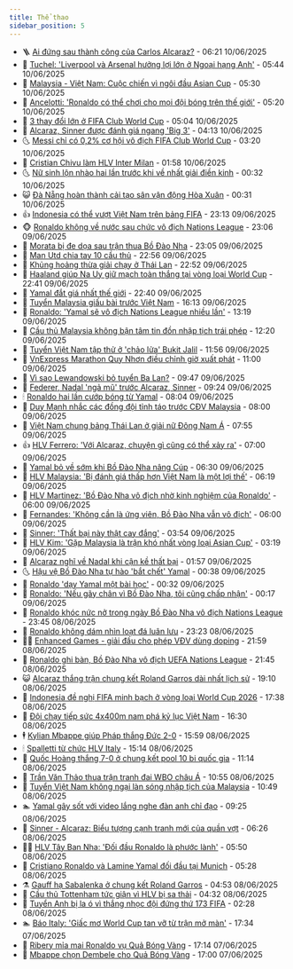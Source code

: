 ```yaml
---
title: Thể thao
sidebar_position: 5
---
```


<!-- vnexpress-the-thao:START -->
- 🪜 [Ai đứng sau thành công của Carlos Alcaraz?](https://vnexpress.net/ai-dung-sau-thanh-cong-cua-carlos-alcaraz-4896894.html) - 06:21 10/06/2025
- 🦩 [Tuchel: &#39;Liverpool và Arsenal hưởng lợi lớn ở Ngoại hạng Anh&#39;](https://vnexpress.net/tuchel-liverpool-va-arsenal-huong-loi-lon-o-ngoai-hang-anh-4896839.html) - 05:44 10/06/2025
- 🧰 [Malaysia - Việt Nam: Cuộc chiến vì ngôi đầu Asian Cup](https://vnexpress.net/malaysia-viet-nam-cuoc-chien-vi-ngoi-dau-asian-cup-4896888.html) - 05:30 10/06/2025
- 🤗 [Ancelotti: &#39;Ronaldo có thể chơi cho mọi đội bóng trên thế giới&#39;](https://vnexpress.net/ancelotti-ronaldo-co-the-choi-cho-moi-doi-bong-tren-the-gioi-4896816.html) - 05:20 10/06/2025
- 🥳 [3 thay đổi lớn ở FIFA Club World Cup](https://vnexpress.net/3-thay-doi-lon-o-fifa-club-world-cup-4896773.html) - 05:04 10/06/2025
- 🦣 [Alcaraz, Sinner được đánh giá ngang &#39;Big 3&#39;](https://vnexpress.net/alcaraz-sinner-duoc-danh-gia-ngang-big-3-4896832.html) - 04:13 10/06/2025
- 🌜 [Messi chỉ có 0,2% cơ hội vô địch FIFA Club World Cup](https://vnexpress.net/messi-chi-co-0-2-co-hoi-vo-dich-fifa-club-world-cup-4896723.html) - 03:20 10/06/2025
- 🫶 [Cristian Chivu làm HLV Inter Milan](https://vnexpress.net/cristian-chivu-lam-hlv-inter-milan-4896740.html) - 01:58 10/06/2025
- 🌜 [Nữ sinh lộn nhào hai lần trước khi về nhất giải điền kinh](https://vnexpress.net/nu-sinh-lon-nhao-hai-lan-truoc-khi-ve-nhat-giai-dien-kinh-4896685.html) - 00:32 10/06/2025
- 😺 [Đà Nẵng hoàn thành cải tạo sân vận động Hòa Xuân](https://vnexpress.net/da-nang-hoan-thanh-cai-tao-san-van-dong-hoa-xuan-4896642.html) - 00:31 10/06/2025
- 👍 [Indonesia có thể vượt Việt Nam trên bảng FIFA](https://vnexpress.net/indonesia-co-the-vuot-viet-nam-tren-bang-fifa-4896684.html) - 23:13 09/06/2025
- 🐵 [Ronaldo không về nước sau chức vô địch Nations League](https://vnexpress.net/ronaldo-khong-ve-nuoc-sau-chuc-vo-dich-nations-league-4896689.html) - 23:06 09/06/2025
- 💫 [Morata bị đe dọa sau trận thua Bồ Đào Nha](https://vnexpress.net/morata-bi-de-doa-sau-tran-thua-bo-dao-nha-4896694.html) - 23:05 09/06/2025
- 🦆 [Man Utd chia tay 10 cầu thủ](https://vnexpress.net/man-utd-chia-tay-10-cau-thu-4896693.html) - 22:56 09/06/2025
- 🙉 [Khủng hoảng thừa giải chạy ở Thái Lan](https://vnexpress.net/khung-hoang-thua-giai-chay-o-thai-lan-4896682.html) - 22:52 09/06/2025
- 📝 [Haaland giúp Na Uy giữ mạch toàn thắng tại vòng loại World Cup](https://vnexpress.net/haaland-giup-na-uy-giu-mach-toan-thang-tai-vong-loai-world-cup-4896695.html) - 22:41 09/06/2025
- 💯 [Yamal đắt giá nhất thế giới](https://vnexpress.net/yamal-dat-gia-nhat-the-gioi-4896697.html) - 22:40 09/06/2025
- 🌈 [Tuyển Malaysia giấu bài trước Việt Nam](https://vnexpress.net/tuyen-malaysia-giau-bai-truoc-viet-nam-4896673.html) - 16:13 09/06/2025
- 🦩 [Ronaldo: &#39;Yamal sẽ vô địch Nations League nhiều lần&#39;](https://vnexpress.net/ronaldo-yamal-se-vo-dich-nations-league-nhieu-lan-4896535.html) - 13:19 09/06/2025
- 🐲 [Cầu thủ Malaysia không bận tâm tin đồn nhập tịch trái phép](https://vnexpress.net/cau-thu-malaysia-khong-ban-tam-tin-don-nhap-tich-trai-phep-4896620.html) - 12:20 09/06/2025
- 🌁 [Tuyển Việt Nam tập thử ở &#39;chảo lửa&#39; Bukit Jalil](https://vnexpress.net/tuyen-viet-nam-tap-thu-o-chao-lua-bukit-jalil-4896638.html) - 11:56 09/06/2025
- 💯 [VnExpress Marathon Quy Nhơn điều chỉnh giờ xuất phát](https://vnexpress.net/vnexpress-marathon-quy-nhon-dieu-chinh-gio-xuat-phat-4896316.html) - 11:00 09/06/2025
- 🌝 [Vì sao Lewandowski bỏ tuyển Ba Lan?](https://vnexpress.net/vi-sao-lewandowski-bo-tuyen-ba-lan-4896563.html) - 09:47 09/06/2025
- 🤖 [Federer, Nadal &#39;ngả mũ&#39; trước Alcaraz, Sinner](https://vnexpress.net/federer-nadal-nga-mu-truoc-alcaraz-sinner-4896565.html) - 09:24 09/06/2025
- 🕯 [Ronaldo hai lần cướp bóng từ Yamal](https://vnexpress.net/ronaldo-hai-lan-cuop-bong-tu-yamal-4896289.html) - 08:04 09/06/2025
- 🧰 [Duy Mạnh nhắc các đồng đội tỉnh táo trước CĐV Malaysia](https://vnexpress.net/duy-manh-nhac-cac-dong-doi-tinh-tao-truoc-cdv-malaysia-4896543.html) - 08:00 09/06/2025
- 🥳 [Việt Nam chung bảng Thái Lan ở giải nữ Đông Nam Á](https://vnexpress.net/viet-nam-chung-bang-thai-lan-o-giai-nu-dong-nam-a-4896499.html) - 07:55 09/06/2025
- 👍 [HLV Ferrero: &#39;Với Alcaraz, chuyện gì cũng có thể xảy ra&#39;](https://vnexpress.net/hlv-ferrero-voi-alcaraz-chuyen-gi-cung-co-the-xay-ra-4896353.html) - 07:00 09/06/2025
- 💪 [Yamal bỏ về sớm khi Bồ Đào Nha nâng Cúp](https://vnexpress.net/yamal-bo-ve-som-khi-bo-dao-nha-nang-cup-4896357.html) - 06:30 09/06/2025
- 👹 [HLV Malaysia: &#39;Bị đánh giá thấp hơn Việt Nam là một lợi thế&#39;](https://vnexpress.net/hlv-malaysia-bi-danh-gia-thap-hon-viet-nam-la-mot-loi-the-4896466.html) - 06:19 09/06/2025
- 🧰 [HLV Martinez: &#39;Bồ Đào Nha vô địch nhờ kinh nghiệm của Ronaldo&#39;](https://vnexpress.net/hlv-martinez-bo-dao-nha-vo-dich-nho-kinh-nghiem-cua-ronaldo-4896222.html) - 06:00 09/06/2025
- 🚀 [Fernandes: &#39;Không cần là ứng viên, Bồ Đào Nha vẫn vô địch&#39;](https://vnexpress.net/fernandes-khong-can-la-ung-vien-bo-dao-nha-van-vo-dich-4896203.html) - 06:00 09/06/2025
- 🎃 [Sinner: &#39;Thất bại này thật cay đắng&#39;](https://vnexpress.net/sinner-that-bai-nay-that-cay-dang-4896317.html) - 03:54 09/06/2025
- 🧰 [HLV Kim: &#39;Gặp Malaysia là trận khó nhất vòng loại Asian Cup&#39;](https://vnexpress.net/hlv-kim-gap-malaysia-la-tran-kho-nhat-vong-loai-asian-cup-4896356.html) - 03:19 09/06/2025
- 👀 [Alcaraz nghĩ về Nadal khi cận kề thất bại](https://vnexpress.net/alcaraz-nghi-ve-nadal-khi-can-ke-that-bai-4896247.html) - 01:57 09/06/2025
- 🌜 [Hậu vệ Bồ Đào Nha tự hào &#39;bắt chết&#39; Yamal](https://vnexpress.net/hau-ve-bo-dao-nha-tu-hao-bat-chet-yamal-4896206.html) - 00:38 09/06/2025
- 🫶 [Ronaldo &#39;dạy Yamal một bài học&#39;](https://vnexpress.net/ronaldo-day-yamal-mot-bai-hoc-4896199.html) - 00:32 09/06/2025
- 🦄 [Ronaldo: &#39;Nếu gãy chân vì Bồ Đào Nha, tôi cũng chấp nhận&#39;](https://vnexpress.net/ronaldo-neu-gay-chan-vi-bo-dao-nha-toi-cung-chap-nhan-4896194.html) - 00:17 09/06/2025
- 🥳 [Ronaldo khóc nức nở trong ngày Bồ Đào Nha vô địch Nations League](https://vnexpress.net/ronaldo-khoc-nuc-no-trong-ngay-bo-dao-nha-vo-dich-nations-league-4896195.html) - 23:45 08/06/2025
- 🐲 [Ronaldo không dám nhìn loạt đá luân lưu](https://vnexpress.net/ronaldo-khong-dam-nhin-loat-da-luan-luu-4896189.html) - 23:23 08/06/2025
- 🧑‍🏫 [Enhanced Games - giải đấu cho phép VĐV dùng doping](https://vnexpress.net/enhanced-games-giai-dau-cho-phep-vdv-dung-doping-4896036.html) - 21:59 08/06/2025
- 🤔 [Ronaldo ghi bàn, Bồ Đào Nha vô địch UEFA Nations League](https://vnexpress.net/ronaldo-ghi-ban-bo-dao-nha-vo-dich-uefa-nations-league-4896170.html) - 21:45 08/06/2025
- 😺 [Alcaraz thắng trận chung kết Roland Garros dài nhất lịch sử](https://vnexpress.net/alcaraz-thang-tran-chung-ket-roland-garros-dai-nhat-lich-su-4896185.html) - 19:10 08/06/2025
- 💪 [Indonesia đề nghị FIFA minh bạch ở vòng loại World Cup 2026](https://vnexpress.net/indonesia-de-nghi-fifa-minh-bach-o-vong-loai-world-cup-2026-4896180.html) - 17:38 08/06/2025
- 💼 [Đội chạy tiếp sức 4x400m nam phá kỷ lục Việt Nam](https://vnexpress.net/doi-chay-tiep-suc-4x400m-nam-pha-ky-luc-viet-nam-4896181.html) - 16:30 08/06/2025
- 🕴 [Kylian Mbappe giúp Pháp thắng Đức 2-0](https://vnexpress.net/kylian-mbappe-giup-phap-thang-duc-2-0-4896174.html) - 15:59 08/06/2025
- 🕯 [Spalletti từ chức HLV Italy](https://vnexpress.net/spalletti-tu-chuc-hlv-italy-4896165.html) - 15:14 08/06/2025
- 📝 [Quốc Hoàng thắng 7-0 ở chung kết pool 10 bi quốc gia](https://vnexpress.net/quoc-hoang-thang-7-0-o-chung-ket-pool-10-bi-quoc-gia-4896120.html) - 11:14 08/06/2025
- 🧐 [Trần Văn Thảo thua trận tranh đai WBO châu Á](https://vnexpress.net/tran-van-thao-thua-tran-tranh-dai-wbo-chau-a-4896119.html) - 10:55 08/06/2025
- 🙉 [Tuyển Việt Nam không ngại làn sóng nhập tịch của Malaysia](https://vnexpress.net/tuyen-viet-nam-khong-ngai-lan-song-nhap-tich-cua-malaysia-4896115.html) - 10:49 08/06/2025
- 🏊 [Yamal gây sốt với video lắng nghe đàn anh chỉ đạo](https://vnexpress.net/yamal-gay-sot-voi-video-lang-nghe-dan-anh-chi-dao-4896061.html) - 09:25 08/06/2025
- 🌊 [Sinner - Alcaraz: Biểu tượng cạnh tranh mới của quần vợt](https://vnexpress.net/sinner-alcaraz-bieu-tuong-canh-tranh-moi-cua-quan-vot-4896052.html) - 06:26 08/06/2025
- 👨‍🏫 [HLV Tây Ban Nha: &#39;Đối đầu Ronaldo là phước lành&#39;](https://vnexpress.net/hlv-tay-ban-nha-doi-dau-ronaldo-la-phuoc-lanh-4896014.html) - 05:50 08/06/2025
- 🥷 [Cristiano Ronaldo và Lamine Yamal đối đầu tại Munich](https://vnexpress.net/cristiano-ronaldo-va-lamine-yamal-doi-dau-tai-munich-4896028.html) - 05:28 08/06/2025
- ⚗️ [Gauff hạ Sabalenka ở chung kết Roland Garros](https://vnexpress.net/gauff-ha-sabalenka-o-chung-ket-roland-garros-4896051.html) - 04:53 08/06/2025
- 🌮 [Cầu thủ Tottenham tức giận vì HLV bị sa thải](https://vnexpress.net/cau-thu-tottenham-tuc-gian-vi-hlv-bi-sa-thai-4896024.html) - 04:32 08/06/2025
- 🤩 [Tuyển Anh bị la ó vì thắng nhọc đội đứng thứ 173 FIFA](https://vnexpress.net/tuyen-anh-bi-la-o-vi-thang-nhoc-doi-dung-thu-173-fifa-4895977.html) - 02:28 08/06/2025
- 🏊 [Báo Italy: &#39;Giấc mơ World Cup tan vỡ từ trận mở màn&#39;](https://vnexpress.net/bao-italy-giac-mo-world-cup-tan-vo-tu-tran-mo-man-4895919.html) - 17:34 07/06/2025
- 🐎 [Ribery mỉa mai Ronaldo vụ Quả Bóng Vàng](https://vnexpress.net/ribery-mia-mai-ronaldo-vu-qua-bong-vang-4895946.html) - 17:14 07/06/2025
- 💫 [Mbappe chọn Dembele cho Quả Bóng Vàng](https://vnexpress.net/mbappe-chon-dembele-cho-qua-bong-vang-4895913.html) - 17:00 07/06/2025<!-- vnexpress-the-thao:END -->
